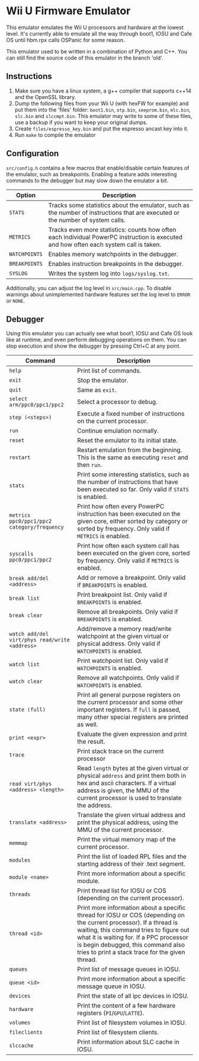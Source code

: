 # Wii U Firmware Emulator
This emulator emulates the Wii U processors and hardware at the lowest level. It's currently able to emulate all the way through boot1, IOSU and Cafe OS until hbm.rpx calls OSPanic for some reason.

This emulator used to be written in a combination of Python and C++. You can still find the source code of this emulator in the branch 'old'.

## Instructions
1. Make sure you have a linux system, a g++ compiler that supports c++14 and the OpenSSL library.
2. Dump the following files from your Wii U (with hexFW for example) and put them into the 'files' folder: `boot1.bin`, `otp.bin`, `seeprom.bin`, `mlc.bin`, `slc.bin` and `slccmpt.bin`. This emulator may write to some of these files, use a backup if you want to keep your original dumps.
3. Create `files/espresso_key.bin` and put the espresso ancast key into it.
4. Run `make` to compile the emulator

## Configuration
`src/config.h` contains a few macros that enable/disable certain features of the emulator, such as breakpoints. Enabling a feature adds interesting commands to the debugger but may slow down the emulator a bit.

| Option | Description |
| --- | --- |
| `STATS` | Tracks some statistics about the emulator, such as the number of instructions that are executed or the number of system calls. |
| `METRICS` | Tracks even more statistics: counts how often each individual PowerPC instruction is executed and how often each system call is taken. |
| `WATCHPOINTS` | Enables memory watchpoints in the debugger. |
| `BREAKPOINTS` | Enables instruction breakpoints in the debugger. |
| `SYSLOG` | Writes the system log into `logs/syslog.txt`. |

Additionally, you can adjust the log level in `src/main.cpp`. To disable warnings about unimplemented hardware features set the log level to `ERROR` or `NONE`.

## Debugger
Using this emulator you can actually see what boot1, IOSU and Cafe OS look like at runtime, and even perform debugging operations on them. You can stop execution and show the debugger by pressing Ctrl+C at any point.

| Command | Description |
| --- | --- |
| `help` | Print list of commands. |
| `exit` | Stop the emulator. |
| `quit` | Same as `exit`. |
| `select arm/ppc0/ppc1/ppc2` | Select a processor to debug. |
| `step (<steps>)` | Execute a fixed number of instructions on the current processor. |
| `run` | Continue emulation normally. |
| `reset` | Reset the emulator to its initial state. |
| `restart` | Restart emulation from the beginning. This is the same as executing `reset` and then `run`. |
| `stats` | Print some interesting statistics, such as the number of instructions that have been executed so far. Only valid if `STATS` is enabled. |
| `metrics ppc0/ppc1/ppc2 category/frequency` | Print how often every PowerPC instruction has been executed on the given core, either sorted by category or sorted by frequency. Only valid if `METRICS` is enabled. |
| `syscalls ppc0/ppc1/ppc2` | Print how often each system call has been executed on the given core, sorted by frequency. Only valid if `METRICS` is enabled. |
| `break add/del <address>` | Add or remove a breakpoint. Only valid if `BREAKPOINTS` is enabled. |
| `break list` | Print breakpoint list. Only valid if `BREAKPOINTS` is enabled. |
| `break clear` | Remove all breakpoints. Only valid if `BREAKPOINTS` is enabled. |
| `watch add/del virt/phys read/write <address>` | Add/remove a memory read/write watchpoint at the given virtual or physical address. Only valid if `WATCHPOINTS` is enabled. |
| `watch list` | Print watchpoint list. Only valid if `WATCHPOINTS` is enabled. |
| `watch clear` | Remove all watchpoints. Only valid if `WATCHPOINTS` is enabled. |
| `state (full)` | Print all general purpose registers on the current processor and some other important registers. If `full` is passed, many other special registers are printed as well. |
| `print <expr>` | Evaluate the given expression and print the result. |
| `trace` | Print stack trace on the current processor |
| `read virt/phys <address> <length>` | Read `length` bytes at the given virtual or physical `address` and print them both in hex and ascii characters. If a virtual address is given, the MMU of the current processor is used to translate the address. |
| `translate <address>` | Translate the given virtual address and print the physical address, using the MMU of the current processor. |
| `memmap` | Print the virtual memory map of the current processor. |
| `modules` | Print the list of loaded RPL files and the starting address of their .text segment. |
| `module <name>` | Print more information about a specific module. |
| `threads` | Print thread list for IOSU or COS (depending on the current processor). |
| `thread <id>` | Print more information about a specific thread for IOSU or COS (depending on the current processor). If a thread is waiting, this command tries to figure out what it is waiting for. If a PPC processor is begin debugged, this command also tries to print a stack trace for the given thread. |
| `queues` | Print list of message queues in IOSU. |
| `queue <id>` | Print more information about a specific message queue in IOSU. |
| `devices` | Print the state of all ipc devices in IOSU. |
| `hardware` | Print the content of a few hardware registers (`PI`/`GPU`/`LATTE`). |
| `volumes` | Print list of filesystem volumes in IOSU. |
| `fileclients` | Print list of filesystem clients. |
| `slccache` | Print information about SLC cache in IOSU. |
